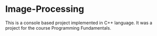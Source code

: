 # Image-Processing
This is a console based project implemented in C++ language. It was a project for the course Programming Fundamentals. 
